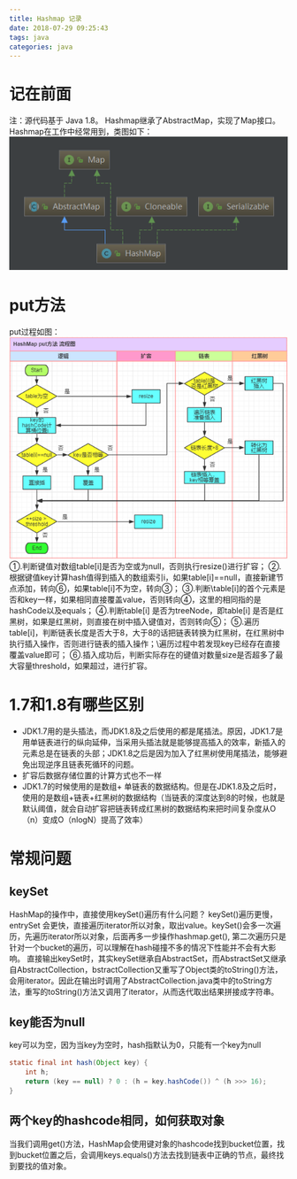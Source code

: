 ```yaml
---
title: Hashmap 记录
date: 2018-07-29 09:25:43
tags: java
categories: java
---
```


# 记在前面
注：源代码基于 Java 1.8。
Hashmap继承了AbstractMap，实现了Map接口。Hashmap在工作中经常用到，类图如下：
![](/images/java/collection/hashmap-uml.png)
<!--more-->

# put方法
put过程如图：![](/images/java/collection/hashmap-put.png)
①.判断键值对数组table[i]是否为空或为null，否则执行resize()进行扩容；
②.根据键值key计算hash值得到插入的数组索引i，如果table[i]==null，直接新建节点添加，转向⑥，如果table[i]不为空，转向③；
③.判断\table[i]的首个元素是否和key一样，如果相同直接覆盖value，否则转向④，这里的相同指的是hashCode以及equals；
④.判断table[i] 是否为treeNode，即table[i] 是否是红黑树，如果是红黑树，则直接在树中插入键值对，否则转向⑤；
⑤.遍历table[i]，判断链表长度是否大于8，大于8的话把链表转换为红黑树，在红黑树中执行插入操作，否则进行链表的插入操作；\遍历过程中若发现key已经存在直接覆盖value即可；
⑥.插入成功后，判断实际存在的键值对数量size是否超多了最大容量threshold，如果超过，进行扩容。

# 1.7和1.8有哪些区别
* JDK1.7用的是头插法，而JDK1.8及之后使用的都是尾插法。原因，JDK1.7是用单链表进行的纵向延伸，当采用头插法就是能够提高插入的效率，新插入的元素总是在链表的头部；JDK1.8之后是因为加入了红黑树使用尾插法，能够避免出现逆序且链表死循环的问题。
* 扩容后数据存储位置的计算方式也不一样
* JDK1.7的时候使用的是数组+ 单链表的数据结构。但是在JDK1.8及之后时，使用的是数组+链表+红黑树的数据结构（当链表的深度达到8的时候，也就是默认阈值，就会自动扩容把链表转成红黑树的数据结构来把时间复杂度从O（n）变成O（nlogN）提高了效率）

# 常规问题
## keySet
HashMap的操作中，直接使用keySet()遍历有什么问题？
keySet()遍历更慢，entrySet 会更快，直接遍历iterator所以对象，取出value。keySet()会多一次遍历，先遍历iterator所以对象，后面再多一步操作hashmap.get(), 第二次遍历只是针对一个bucket的遍历，可以理解在hash碰撞不多的情况下性能并不会有大影响。
直接输出keySet时，其实keySet继承自AbstractSet，而AbstractSet又继承自AbstractCollection，bstractCollection又重写了Object类的toString()方法，会用iterator。因此在输出时调用了AbstractCollection.java类中的toString方法，重写的toString()方法又调用了iterator，从而迭代取出结果拼接成字符串。
## key能否为null
key可以为空，因为当key为空时，hash指默认为0，只能有一个key为null
```java
static final int hash(Object key) {
    int h;
    return (key == null) ? 0 : (h = key.hashCode()) ^ (h >>> 16);
}
```
## 两个key的hashcode相同，如何获取对象
当我们调用get()方法，HashMap会使用键对象的hashcode找到bucket位置，找到bucket位置之后，会调用keys.equals()方法去找到链表中正确的节点，最终找到要找的值对象。